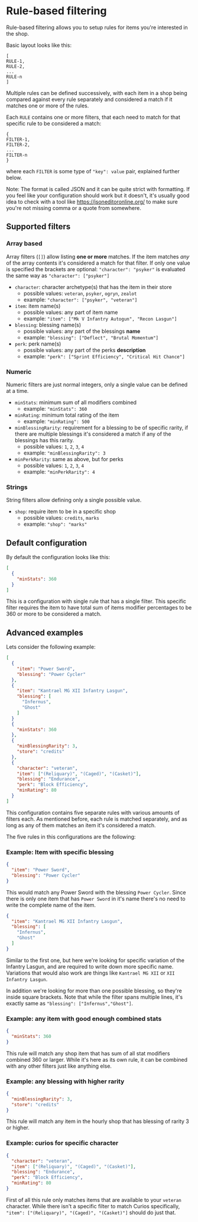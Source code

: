 # Rule-based filtering

Rule-based filtering allows you to setup rules for items you're interested in the shop.

Basic layout looks like this:

```
[
RULE-1,
RULE-2,
...
RULE-n
]
```

Multiple rules can be defined successively, with each item in a shop being compared against every rule separately and considered a match if it matches one or more of the rules.

Each `RULE` contains one or more filters, that each need to match for that specific rule to be considered a match:

```
{
FILTER-1,
FILTER-2,
...
FILTER-n
}
```

where each `FILTER` is some type of `"key": value` pair, explained further below.

Note: The format is called JSON and it can be quite strict with formatting. If you feel like your configuration should work but it doesn't, it's usually good idea to check with a tool like https://jsoneditoronline.org/ to make sure you're not missing comma or a quote from somewhere.

## Supported filters

### Array based

Array filters (`[]`) allow listing **one or more** matches. If the item matches _any_ of the array contents it's considered a match for that filter. If only one value is specified the brackets are optional: `"character": "psyker"` is evaluated the same way as `"character": ["psyker"]`

- `character`: character archetype(s) that has the item in their store
  - possible values: `veteran`, `psyker`, `ogryn`, `zealot`
  - example: `"character": ["psyker", "veteran"]`
- `item`: item name(s)
  - possible values: any part of item name
  - example: `"item": ["Mk V Infantry Autogun", "Recon Lasgun"]`
- `blessing`: blessing name(s)
  - possible values: any part of the blessings **name**
  - example: `"blessing": ["Deflect", "Brutal Momentum"]`
- `perk`: perk name(s)
  - possible values: any part of the perks **description**
  - example: `"perk": ["Sprint Efficiency", "Critical Hit Chance"]`

### Numeric

Numeric filters are just normal integers, only a single value can be defined at a time.

- `minStats`: minimum sum of all modifiers combined
  - example: `"minStats": 360`
- `minRating`: minimum total rating of the item
  - example: `"minRating": 500`
- `minBlessingRarity`: requirement for a blessing to be of specific rarity, if there are multiple blessings it's considered a match if any of the blessings has this rarity.
  - possible values: `1`, `2`, `3`, `4`
  - example: `"minBlessingRarity": 3`
- `minPerkRarity`: same as above, but for perks
  - possible values: `1`, `2`, `3`, `4`
  - example: `"minPerkRarity": 4`

### Strings

String filters allow defining only a single possible value.

- `shop`: require item to be in a specific shop
  - possible values: `credits`, `marks`
  - example: `"shop": "marks"`

## Default configuration

By default the configuration looks like this:

```json
[
  {
    "minStats": 360
  }
]
```

This is a configuration with single rule that has a single filter. This specific filter requires the item to have total sum of items modifier percentages to be 360 or more to be considered a match.

## Advanced examples

Lets consider the following example:

```json
[
  {
    "item": "Power Sword",
    "blessing": "Power Cycler"
  },
  {
    "item": "Kantrael MG XII Infantry Lasgun",
    "blessing": [
      "Infernus",
      "Ghost"
    ]
  }
  {
    "minStats": 360
  },
  {
    "minBlessingRarity": 3,
    "store": "credits"
  },
  {
    "character": "veteran",
    "item": ["(Reliquary)", "(Caged)", "(Casket)"],
    "blessing": "Endurance",
    "perk": "Block Efficiency",
    "minRating": 80
  }
]
```

This configuration contains five separate rules with various amounts of filters each. As mentioned before, each rule is matched separately, and as long as any of them matches an item it's considered a match.

The five rules in this configurations are the following:

### Example: Item with specific blessing

```json
{
  "item": "Power Sword",
  "blessing": "Power Cycler"
}
```

This would match any Power Sword with the blessing `Power Cycler`. Since there is only one item that has `Power Sword` in it's name there's no need to write the complete name of the item.

```json
{
  "item": "Kantrael MG XII Infantry Lasgun",
  "blessing": [
	"Infernus",
	"Ghost"
  ]
}
```

Similar to the first one, but here we're looking for specific variation of the Infantry Lasgun, and are required to write down more specific name. Variations that would also work are things like `Kantrael MG XII` or `XII Infantry Lasgun`. 

In addition we're looking for more than one possible blessing, so they're inside square brackets. Note that while the filter spans multiple lines, it's exactly same as `"blessing": ["Infernus","Ghost"]`.

### Example: any item with good enough combined stats

```json
{
  "minStats": 360
}
```

This rule will match any shop item that has sum of all stat modifiers combined 360 or larger. While it's here as its own rule, it can be combined with any other filters just like anything else.

### Example: any blessing with higher rarity

```json
{
  "minBlessingRarity": 3,
  "store": "credits"
}
```

This rule will match any item in the hourly shop that has blessing of rarity 3 or higher.

### Example: curios for specific character

```json
{
  "character": "veteran",
  "item": ["(Reliquary)", "(Caged)", "(Casket)"],
  "blessing": "Endurance",
  "perk": "Block Efficiency",
  "minRating": 80
}
```

First of all this rule only matches items that are available to your `veteran` character. While there isn't a specific filter to match Curios specifically, `"item": ["(Reliquary)", "(Caged)", "(Casket)"]` should do just that.
